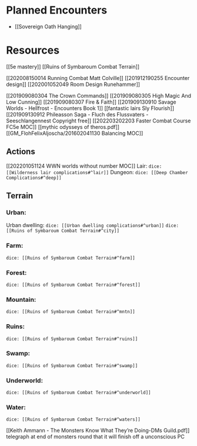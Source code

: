 # Planned Encounters
- [[Sovereign Oath Hanging]]


# Resources
[[5e mastery]]
[[Ruins of Symbaroum Combat Terrain]]

[[202008150014 Running Combat Matt Colville]]
[[201912190255 Encounter design]]
[[202001052049 Room Design Runehammer]]

[[201909080304 The Crown Commands]]
[[201909080305 High Magic And Low Cunning]]
[[201909080307 Fire & Faith]]
[[201909130910 Savage Worlds - Hellfrost - Encounters Book 1]]
[[fantastic lairs Sly Flourish]]
[[201909130912 Phileasson Saga - Fluch des Flussvaters - Seeschlangennest Copyright free]]
[[202203202203 Faster Combat Course FC5e MOC]]
[[mythic odysseys of theros.pdf]]
[[GM_FlohFelixAljoscha/201602041130 Balancing MOC]]


## Actions
 [[202201051124 WWN worlds without number MOC]]
Lair: `dice: [[Wilderness lair complications#^lair]]`
Dungeon: `dice: [[Deep Chamber Complications#^deep]]`

## Terrain
### Urban:
Urban dwelling: `dice: [[Urban dwelling complications#^urban]]`
`dice: [[Ruins of Symbaroum Combat Terrain#^city]]`
### Farm: 
`dice: [[Ruins of Symbaroum Combat Terrain#^farm]]`
### Forest: 
`dice: [[Ruins of Symbaroum Combat Terrain#^forest]]`
### Mountain: 
`dice: [[Ruins of Symbaroum Combat Terrain#^mntn]]`
### Ruins: 
`dice: [[Ruins of Symbaroum Combat Terrain#^ruins]]`
### Swamp:
`dice: [[Ruins of Symbaroum Combat Terrain#^swamp]]`
### Underworld: 
`dice: [[Ruins of Symbaroum Combat Terrain#^underworld]]`
### Water: 
`dice: [[Ruins of Symbaroum Combat Terrain#^waters]]`





[[Keith Ammann - The Monsters Know What They’re Doing-DMs Guild.pdf]]
 telegraph at end of monsters round that it will finish off a unconscious PC



